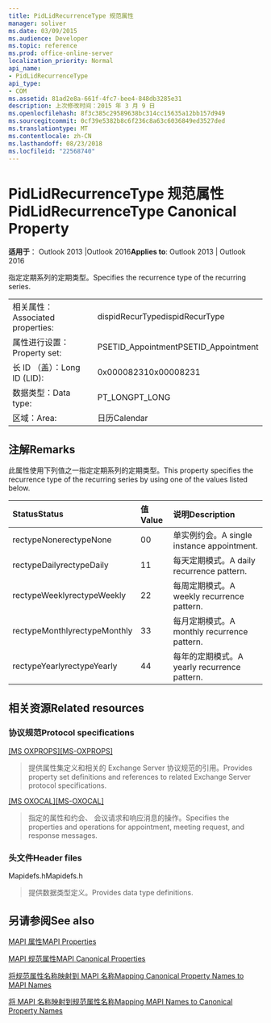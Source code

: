 ```yaml
---
title: PidLidRecurrenceType 规范属性
manager: soliver
ms.date: 03/09/2015
ms.audience: Developer
ms.topic: reference
ms.prod: office-online-server
localization_priority: Normal
api_name:
- PidLidRecurrenceType
api_type:
- COM
ms.assetid: 81ad2e8a-661f-4fc7-bee4-848db3285e31
description: 上次修改时间：2015 年 3 月 9 日
ms.openlocfilehash: 8f3c385c29589638bc314cc15635a12bb157d949
ms.sourcegitcommit: 0cf39e5382b8c6f236c8a63c6036849ed3527ded
ms.translationtype: MT
ms.contentlocale: zh-CN
ms.lasthandoff: 08/23/2018
ms.locfileid: "22568740"
---
```

# <a name="pidlidrecurrencetype-canonical-property"></a><span data-ttu-id="d3c27-103">PidLidRecurrenceType 规范属性</span><span class="sxs-lookup"><span data-stu-id="d3c27-103">PidLidRecurrenceType Canonical Property</span></span>

  
  
<span data-ttu-id="d3c27-104">**适用于**： Outlook 2013 |Outlook 2016</span><span class="sxs-lookup"><span data-stu-id="d3c27-104">**Applies to**: Outlook 2013 | Outlook 2016</span></span> 
  
<span data-ttu-id="d3c27-105">指定定期系列的定期类型。</span><span class="sxs-lookup"><span data-stu-id="d3c27-105">Specifies the recurrence type of the recurring series.</span></span>
  
|||
|:-----|:-----|
|<span data-ttu-id="d3c27-106">相关属性：</span><span class="sxs-lookup"><span data-stu-id="d3c27-106">Associated properties:</span></span>  <br/> |<span data-ttu-id="d3c27-107">dispidRecurType</span><span class="sxs-lookup"><span data-stu-id="d3c27-107">dispidRecurType</span></span>  <br/> |
|<span data-ttu-id="d3c27-108">属性进行设置：</span><span class="sxs-lookup"><span data-stu-id="d3c27-108">Property set:</span></span>  <br/> |<span data-ttu-id="d3c27-109">PSETID_Appointment</span><span class="sxs-lookup"><span data-stu-id="d3c27-109">PSETID_Appointment</span></span>  <br/> |
|<span data-ttu-id="d3c27-110">长 ID （盖）：</span><span class="sxs-lookup"><span data-stu-id="d3c27-110">Long ID (LID):</span></span>  <br/> |<span data-ttu-id="d3c27-111">0x00008231</span><span class="sxs-lookup"><span data-stu-id="d3c27-111">0x00008231</span></span>  <br/> |
|<span data-ttu-id="d3c27-112">数据类型：</span><span class="sxs-lookup"><span data-stu-id="d3c27-112">Data type:</span></span>  <br/> |<span data-ttu-id="d3c27-113">PT_LONG</span><span class="sxs-lookup"><span data-stu-id="d3c27-113">PT_LONG</span></span>  <br/> |
|<span data-ttu-id="d3c27-114">区域：</span><span class="sxs-lookup"><span data-stu-id="d3c27-114">Area:</span></span>  <br/> |<span data-ttu-id="d3c27-115">日历</span><span class="sxs-lookup"><span data-stu-id="d3c27-115">Calendar</span></span>  <br/> |
   
## <a name="remarks"></a><span data-ttu-id="d3c27-116">注解</span><span class="sxs-lookup"><span data-stu-id="d3c27-116">Remarks</span></span>

<span data-ttu-id="d3c27-117">此属性使用下列值之一指定定期系列的定期类型。</span><span class="sxs-lookup"><span data-stu-id="d3c27-117">This property specifies the recurrence type of the recurring series by using one of the values listed below.</span></span>
  
|<span data-ttu-id="d3c27-118">**Status**</span><span class="sxs-lookup"><span data-stu-id="d3c27-118">**Status**</span></span>|<span data-ttu-id="d3c27-119">**值**</span><span class="sxs-lookup"><span data-stu-id="d3c27-119">**Value**</span></span>|<span data-ttu-id="d3c27-120">**说明**</span><span class="sxs-lookup"><span data-stu-id="d3c27-120">**Description**</span></span>|
|:-----|:-----|:-----|
|<span data-ttu-id="d3c27-121">rectypeNone</span><span class="sxs-lookup"><span data-stu-id="d3c27-121">rectypeNone</span></span>  <br/> |<span data-ttu-id="d3c27-122">0</span><span class="sxs-lookup"><span data-stu-id="d3c27-122">0</span></span>  <br/> |<span data-ttu-id="d3c27-123">单实例约会。</span><span class="sxs-lookup"><span data-stu-id="d3c27-123">A single instance appointment.</span></span>  <br/> |
|<span data-ttu-id="d3c27-124">rectypeDaily</span><span class="sxs-lookup"><span data-stu-id="d3c27-124">rectypeDaily</span></span>  <br/> |<span data-ttu-id="d3c27-125">1</span><span class="sxs-lookup"><span data-stu-id="d3c27-125">1</span></span>  <br/> |<span data-ttu-id="d3c27-126">每天定期模式。</span><span class="sxs-lookup"><span data-stu-id="d3c27-126">A daily recurrence pattern.</span></span>  <br/> |
|<span data-ttu-id="d3c27-127">rectypeWeekly</span><span class="sxs-lookup"><span data-stu-id="d3c27-127">rectypeWeekly</span></span>  <br/> |<span data-ttu-id="d3c27-128">2</span><span class="sxs-lookup"><span data-stu-id="d3c27-128">2</span></span>  <br/> |<span data-ttu-id="d3c27-129">每周定期模式。</span><span class="sxs-lookup"><span data-stu-id="d3c27-129">A weekly recurrence pattern.</span></span>  <br/> |
|<span data-ttu-id="d3c27-130">rectypeMonthly</span><span class="sxs-lookup"><span data-stu-id="d3c27-130">rectypeMonthly</span></span>  <br/> |<span data-ttu-id="d3c27-131">3</span><span class="sxs-lookup"><span data-stu-id="d3c27-131">3</span></span>  <br/> |<span data-ttu-id="d3c27-132">每月定期模式。</span><span class="sxs-lookup"><span data-stu-id="d3c27-132">A monthly recurrence pattern.</span></span>  <br/> |
|<span data-ttu-id="d3c27-133">rectypeYearly</span><span class="sxs-lookup"><span data-stu-id="d3c27-133">rectypeYearly</span></span>  <br/> |<span data-ttu-id="d3c27-134">4</span><span class="sxs-lookup"><span data-stu-id="d3c27-134">4</span></span>  <br/> |<span data-ttu-id="d3c27-135">每年的定期模式。</span><span class="sxs-lookup"><span data-stu-id="d3c27-135">A yearly recurrence pattern.</span></span>  <br/> |
   
## <a name="related-resources"></a><span data-ttu-id="d3c27-136">相关资源</span><span class="sxs-lookup"><span data-stu-id="d3c27-136">Related resources</span></span>

### <a name="protocol-specifications"></a><span data-ttu-id="d3c27-137">协议规范</span><span class="sxs-lookup"><span data-stu-id="d3c27-137">Protocol specifications</span></span>

<span data-ttu-id="d3c27-138">[[MS OXPROPS]](http://msdn.microsoft.com/library/f6ab1613-aefe-447d-a49c-18217230b148%28Office.15%29.aspx)</span><span class="sxs-lookup"><span data-stu-id="d3c27-138">[[MS-OXPROPS]](http://msdn.microsoft.com/library/f6ab1613-aefe-447d-a49c-18217230b148%28Office.15%29.aspx)</span></span>
  
> <span data-ttu-id="d3c27-139">提供属性集定义和相关的 Exchange Server 协议规范的引用。</span><span class="sxs-lookup"><span data-stu-id="d3c27-139">Provides property set definitions and references to related Exchange Server protocol specifications.</span></span>
    
<span data-ttu-id="d3c27-140">[[MS OXOCAL]](http://msdn.microsoft.com/library/09861fde-c8e4-4028-9346-e7c214cfdba1%28Office.15%29.aspx)</span><span class="sxs-lookup"><span data-stu-id="d3c27-140">[[MS-OXOCAL]](http://msdn.microsoft.com/library/09861fde-c8e4-4028-9346-e7c214cfdba1%28Office.15%29.aspx)</span></span>
  
> <span data-ttu-id="d3c27-141">指定的属性和约会、 会议请求和响应消息的操作。</span><span class="sxs-lookup"><span data-stu-id="d3c27-141">Specifies the properties and operations for appointment, meeting request, and response messages.</span></span>
    
### <a name="header-files"></a><span data-ttu-id="d3c27-142">头文件</span><span class="sxs-lookup"><span data-stu-id="d3c27-142">Header files</span></span>

<span data-ttu-id="d3c27-143">Mapidefs.h</span><span class="sxs-lookup"><span data-stu-id="d3c27-143">Mapidefs.h</span></span>
  
> <span data-ttu-id="d3c27-144">提供数据类型定义。</span><span class="sxs-lookup"><span data-stu-id="d3c27-144">Provides data type definitions.</span></span>
    
## <a name="see-also"></a><span data-ttu-id="d3c27-145">另请参阅</span><span class="sxs-lookup"><span data-stu-id="d3c27-145">See also</span></span>



[<span data-ttu-id="d3c27-146">MAPI 属性</span><span class="sxs-lookup"><span data-stu-id="d3c27-146">MAPI Properties</span></span>](mapi-properties.md)
  
[<span data-ttu-id="d3c27-147">MAPI 规范属性</span><span class="sxs-lookup"><span data-stu-id="d3c27-147">MAPI Canonical Properties</span></span>](mapi-canonical-properties.md)
  
[<span data-ttu-id="d3c27-148">将规范属性名称映射到 MAPI 名称</span><span class="sxs-lookup"><span data-stu-id="d3c27-148">Mapping Canonical Property Names to MAPI Names</span></span>](mapping-canonical-property-names-to-mapi-names.md)
  
[<span data-ttu-id="d3c27-149">将 MAPI 名称映射到规范属性名称</span><span class="sxs-lookup"><span data-stu-id="d3c27-149">Mapping MAPI Names to Canonical Property Names</span></span>](mapping-mapi-names-to-canonical-property-names.md)

